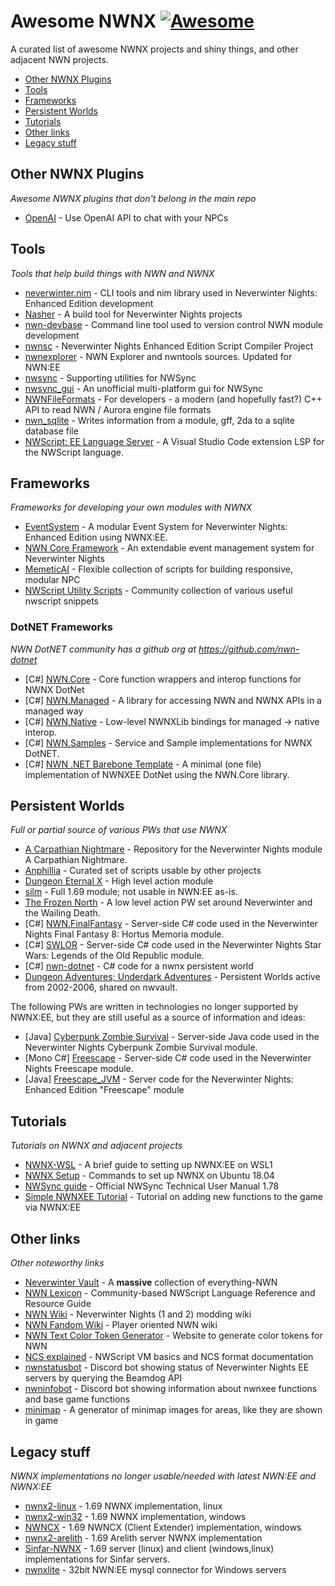 # Awesome NWNX [![Awesome](https://awesome.re/badge.svg)](https://awesome.re)

A curated list of awesome NWNX projects and shiny things, and other adjacent NWN projects.

- [Other NWNX Plugins](#other-nwnx-plugins)
- [Tools](#tools)
- [Frameworks](#frameworks)
- [Persistent Worlds](#persistent-worlds)
- [Tutorials](#tutorials)
- [Other links](#other-links)
- [Legacy stuff](#legacy-stuff)

## Other NWNX Plugins

*Awesome NWNX plugins that don't belong in the main repo*

- [OpenAI](https://github.com/Liareth/unified/tree/liareth/openai/Plugins/OpenAI) - Use OpenAI API to chat with your NPCs

## Tools

*Tools that help build things with NWN and NWNX*

- [neverwinter.nim](https://github.com/niv/neverwinter.nim/) - CLI tools and nim library used in Neverwinter Nights: Enhanced Edition development
- [Nasher](https://github.com/squattingmonk/nasher.nim) - A build tool for Neverwinter Nights projects
- [nwn-devbase](https://github.com/jakkn/nwn-devbase) - Command line tool used to version control NWN module development
- [nwnsc](https://github.com/nwneetools/nwnsc) - Neverwinter Nights Enhanced Edition Script Compiler Project
- [nwnexplorer](https://github.com/virusman/nwnexplorer) - NWN Explorer and nwntools sources. Updated for NWN:EE
- [nwsync](https://github.com/Beamdog/nwsync/) -  Supporting utilities for NWSync
- [nwsync_gui](https://github.com/WilliamDraco/nwsync_gui) - An unofficial multi-platform gui for NWSync
- [NWNFileFormats](https://github.com/Liareth/NWNFileFormats) -  For developers - a modern (and hopefully fast?) C++ API to read NWN / Aurora engine file formats
- [nwn_sqlite](https://github.com/hendrikgit/nwn_sqlite#nwn_sqlite) - Writes information from a module, gff, 2da to a sqlite database file
- [NWScript: EE Language Server](https://github.com/PhilippeChab/nwscript-ee-language-server) - A Visual Studio Code extension LSP for the NWScript language.

## Frameworks

*Frameworks for developing your own modules with NWNX*

- [EventSystem](https://github.com/Daztek/EventSystem) -  A modular Event System for Neverwinter Nights: Enhanced Edition using NWNX:EE.
- [NWN Core Framework](https://github.com/squattingmonk/nwn-core-framework) - An extendable event management system for Neverwinter Nights
- [MemeticAI](https://github.com/squattingmonk/memeticai) - Flexible collection of scripts for building responsive, modular NPC
- [NWScript Utility Scripts](https://github.com/Finaldeath/nwscript_utility_scripts) - Community collection of various useful nwscript snippets

### DotNET Frameworks

*NWN DotNET community has a github org at https://github.com/nwn-dotnet*

- \[C#\] [NWN.Core](https://github.com/nwn-dotnet/NWN.Core) - Core function wrappers and interop functions for NWNX DotNet
- \[C#\] [NWN.Managed](https://github.com/nwn-dotnet/NWN.Managed) - A library for accessing NWN and NWNX APIs in a managed way
- \[C#\] [NWN.Native](https://github.com/nwn-dotnet/NWN.Native) - Low-level NWNXLib bindings for managed -> native interop.
- \[C#\] [NWN.Samples](https://github.com/nwn-dotnet/NWN.Samples) - Service and Sample implementations for NWNX DotNET. 
- \[C#\] [NWN .NET Barebone Template](https://github.com/nwn-dotnet/nwn-dotnet-barebone-template) - A minimal (one file) implementation of NWNXEE DotNet using the NWN.Core library.

## Persistent Worlds

*Full or partial source of various PWs that use NWNX*

- [A Carpathian Nightmare](https://github.com/milliorn/nwn-module-a-carpathian-nightmare) - Repository for the Neverwinter Nights module A Carpathian Nightmare.
- [Anphillia](https://github.com/mtijanic/anphillia) - Curated set of scripts usable by other projects
- [Dungeon Eternal X](https://github.com/urothis/nwn-module-DungeonEternalX) - High level action module
- [silm](https://github.com/silm/silm/) - Full 1.69 module; not usable in NWN:EE as-is.
- [The Frozen North](https://github.com/b5635/the-frozen-north) -  A low level action PW set around Neverwinter and the Wailing Death. 
- \[C#\] [NWN.FinalFantasy](https://github.com/zunath/NWN.FinalFantasy) - Server-side C# code used in the Neverwinter Nights Final Fantasy 8: Hortus Memoria module.
- \[C#\] [SWLOR](https://github.com/zunath/SWLOR_NWN) - Server-side C# code used in the Neverwinter Nights Star Wars: Legends of the Old Republic module.
- \[C#\] [nwn-dotnet](https://github.com/rgranger/nwn-dotnet) - C# code for a nwnx persistent world 
- [Dungeon Adventures; Underdark Adventures](https://neverwintervault.org/project/nwn1/module/gameworld/two-old-persistent-worlds) - Persistent Worlds active from 2002-2006, shared on nwvault.

The following PWs are written in technologies no longer supported by NWNX:EE, but they are still useful as a source of information and ideas:

- \[Java\] [Cyberpunk Zombie Survival](https://github.com/zunath/CyberpunkZombieSurvival_JVM) - Server-side Java code used in the Neverwinter Nights Cyberpunk Zombie Survival module.
- \[Mono C#\] [Freescape](https://github.com/zunath/Freescape) - Server-side C# code used in the Neverwinter Nights Freescape module.
- \[Java\] [Freescape_JVM](https://github.com/zunath/Freescape_JVM) -  Server code for the Neverwinter Nights: Enhanced Edition "Freescape" module

## Tutorials

*Tutorials on NWNX and adjacent projects*

- [NWNX-WSL](https://github.com/Daztek/NWNX-WSL) -  A brief guide to setting up NWNX:EE on WSL1
- [NWNX Setup](https://github.com/mtijanic/nwn-misc/blob/master/nwnx-server-setup/nwnx-setup.sh) - Commands to set up NWNX on Ubuntu 18.04
- [NWSync guide](https://docs.google.com/document/d/1eYRTd6vzk7OrLpr2zlwnUk7mgUsyiZzLoR6k54njBVI/edit#) - Official NWSync Technical User Manual 1.78
- [Simple NWNXEE Tutorial](https://github.com/BhaalM/stuff/blob/master/simple_nwnxee_tutorial.md) - Tutorial on adding new functions to the game via NWNX:EE

## Other links

*Other noteworthy links*

- [Neverwinter Vault](https://neverwintervault.org/) - A **massive** collection of everything-NWN
- [NWN Lexicon](https://nwnlexicon.com/) - Community-based NWScript Language Reference and Resource Guide
- [NWN Wiki](https://nwn.wiki/) - Neverwinter Nights (1 and 2) modding wiki
- [NWN Fandom Wiki](https://nwn.fandom.com/wiki/) - Player oriented NWN wiki
- [NWN Text Color Token Generator](https://colortoken.nwn1.net/) - Website to generate color tokens for NWN
- [NCS explained](http://www.nynaeve.net/Skywing/nwn2/Documentation/ncs.html) - NWScript VM basics and NCS format documentation
- [nwnstatusbot](https://gitlab.com/hendrikgit/nwnstatusbot#nwnstatusbot) - Discord bot showing status of Neverwinter Nights EE servers by querying the Beamdog API
- [nwninfobot](https://gitlab.com/hendrikgit/nwninfobot#nwninfobot) - Discord bot showing information about nwnxee functions and base game functions
- [minimap](https://github.com/hendrikgit/nwn_minimap) - A generator of minimap images for areas, like they are shown in game

## Legacy stuff

*NWNX implementations no longer usable/needed with latest NWN:EE and NWNX:EE*

- [nwnx2-linux](https://github.com/NWNX/nwnx2-linux) - 1.69 NWNX implementation, linux
- [nwnx2-win32](https://github.com/NWNX/nwnx2-win32) - 1.69 NWNX implementation, windows
- [NWNCX](https://github.com/NWNX/nwncx) - 1.69 NWNCX (Client Extender) implementation, windows
- [nwnx2-arelith](https://github.com/Liareth/nwnx2-arelith) - 1.69 Arelith server NWNX implementation
- [Sinfar-NWNX](https://github.com/Psionix/Sinfar-NWNX) - 1.69 server (linux) and client (windows,linux) implementations for Sinfar servers.
- [nwnxlite](https://github.com/mtijanic/nwnxlite) - 32bit NWN:EE mysql connector for Windows servers
